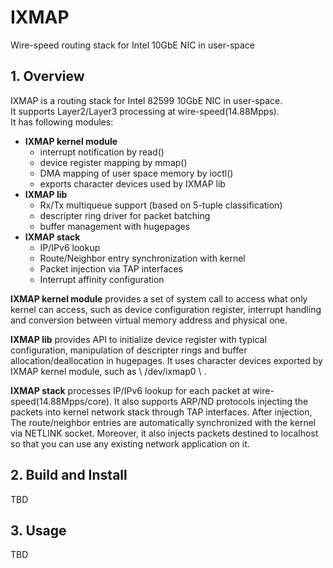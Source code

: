 # IXMAP
Wire-speed routing stack for Intel 10GbE NIC in user-space

## 1. Overview
IXMAP is a routing stack for Intel 82599 10GbE NIC in user-space.  
It supports Layer2/Layer3 processing at wire-speed(14.88Mpps).  
It has following modules:

* **IXMAP kernel module**
	* interrupt notification by read()
	* device register mapping by mmap()
	* DMA mapping of user space memory by ioctl()
	* exports character devices used by IXMAP lib
* **IXMAP lib**
	* Rx/Tx multiqueue support (based on 5-tuple classification)
	* descripter ring driver for packet batching
	* buffer management with hugepages
* **IXMAP stack**
	* IP/IPv6 lookup
	* Route/Neighbor entry synchronization with kernel
	* Packet injection via TAP interfaces
	* Interrupt affinity configuration

**IXMAP kernel module** provides a set of system call to access what only kernel
can access, such as device configuration register, interrupt handling and
conversion between virtual memory address and physical one.

**IXMAP lib** provides API to initialize device register with typical configuration,
manipulation of descripter rings and buffer allocation/deallocation in hugepages.
It uses character devices exported by IXMAP kernel module, such as \ /dev/ixmap0 \ .

**IXMAP stack** processes IP/IPv6 lookup for each packet at wire-speed(14.88Mpps/core).
It also supports ARP/ND protocols injecting the packets into kernel network stack
through TAP interfaces. After injection, The route/neighbor entries are automatically
synchronized with the kernel via NETLINK socket. Moreover, it also injects packets
destined to localhost so that you can use any existing network application on it.

## 2. Build and Install
TBD

## 3. Usage
TBD

